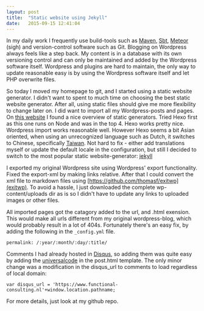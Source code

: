 ```yaml
---
layout: post
title:  "Static website using Jekyll"
date:   2015-09-15 12:41:04
---
```


In my daily work I frequently use build-tools such as [Maven](http://maven.apache.org), [Sbt](http://www.scala-sbt.org/), [Meteor](https://www.meteor.com) (sigh) and version-control software such as Git.  Blogging on Wordpress always feels like a step back. My content is in a database with its own versioning control and can only be maintained and added by the Wordpress software itself. Wordpress and plugins are hard to maintain, the only way to update reasonable easy is by using the Wordpress software itself and let PHP overwrite files.

So today I moved my homepage to git, and I started using a static website generator. I didn't want to spent to much time on choosing the best static website generator. After all, using static files should give me more flexibility to change later on. I did want to import all my Wordpress-posts and pages. On [this website](https://www.staticgen.com/) I found a nice overview of static generators. Tried Hexo first as this one runs on Node and was in the top 4. Hexo works pretty nice. Wordpress import works reasonable well. However Hexo seems a bit Asian oriented, when using an unrecognized language such as Dutch, it switches to Chinese, specifically [Taiwan](https://en.wikipedia.org/wiki/Zh-TW). Not hard to fix - either add translations myself or update the default locale in the configuration, but still I decided to switch to the most popular static website-generator: [jekyll](http://jekyllrb.com)
<!-- more -->
I exported my original Wordpress site using Wordpress' export functionality. Fixed the export-xml by making links relative. After that I could convert the xml file to markdown files using [https://github.com/thomasf/exitwp](exitwp). To avoid a hassle, I just downloaded the complete wp-content/uploads dir as is so I didn't have to update any links to uploaded images or other files.

All imported pages got the catagory added to the url, and .html exension. This would make all urls different from my original wordpress-blog, which would probably result in a lot of 404s. Fortunately there's an easy fix, by adding the following in the `_config.yml` file.

``permalink: /:year/:month/:day/:title/``

Comments I had already hosted in [Disqus](https://www.disqus.com), so adding them was quite easy by adding the [universalcode](https://gerbrandsblog.disqus.com/admin/universalcode/) in the post.html template. The only minor change was a modification in the disqus_url to comments to load regardless of local domain:

``var disqus_url = 'https://www.functional-consulting.nl'+window.location.pathname;``

For more details, just look at my github repo.
